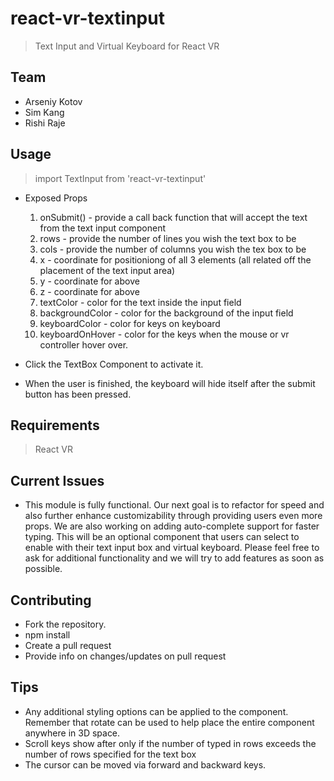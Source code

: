 # react-vr-textinput

> Text Input and Virtual Keyboard for React VR

## Team

  - Arseniy Kotov
  - Sim Kang
  - Rishi Raje


## Usage

> import TextInput from 'react-vr-textinput'

  - Exposed Props
    1. onSubmit() - provide a call back function that will accept the text from the text input component
    2. rows - provide the number of lines you wish the text box to be
    3. cols - provide the number of columns you wish the tex box to be
    4. x - coordinate for positioniong of all 3 elements (all related off the placement of the text input area)
    5. y - coordinate for above
    6. z - coordinate for above
    7. textColor - color for the text inside the input field
    8. backgroundColor - color for the background of the input field
    9. keyboardColor - color for keys on keyboard
    10. keyboardOnHover - color for the keys when the mouse or vr controller hover over.
  
  - Click the TextBox Component to activate it.
  - When the user is finished, the keyboard will hide itself after the submit button has been pressed.

## Requirements

> React VR

## Current Issues

- This module is fully functional. Our next goal is to refactor for speed and also further enhance customizability through providing users even more props. We are also working on adding auto-complete support for faster typing. This will be an optional component that users can select to enable with their text input box and virtual keyboard. Please feel free to ask for additional functionality and we will try to add features as soon as possible.

## Contributing

  - Fork the repository.
  - npm install
  - Create a pull request
  - Provide info on changes/updates on pull request

## Tips
  - Any additional styling options can be applied to the component. Remember that rotate can be used to help place the entire component anywhere in 3D space. 
  - Scroll keys show after only if the number of typed in rows exceeds the number of rows specified for the text box
  - The cursor can be moved via forward and backward keys.
